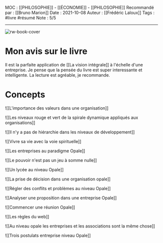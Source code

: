 MOC : [[PHILOSOPHIE]] - [[ÉCONOMIE]] - [[PHILOSOPHIE]]
Recommandé par : [[Bruno Marion]]
Date : 2021-10-08
Auteur : [[Frédéric Laloux]]
Tags : #livre #résumé 
Note : 5/5
***

![rw-book-cover](https://images-na.ssl-images-amazon.com/images/I/51n0IYg26ZL._SL200_.jpg)

# Mon avis sur le livre
Il est la parfaite application de [[La vision intégrale]] à l'échelle d'une entreprise. Je pense que la pensée du livre est super interessante et intelligente. La lecture est agréable, je recommande. 

# Concepts 

![[L'importance des valeurs dans une organisation]]


![[Les niveaux rouge et vert de la spirale dynamique appliqués aux organisations]]

![[Il n'y a pas de hiérarchie dans les niveaux de développement]]

![[Vivre sa vie avec la voie spirituelle]]

![[Les entreprises au paradigme Opale]]

![[Le pouvoir n'est pas un jeu à somme nulle]]


![[Un lycée au niveau Opale]]

![[La prise de décision dans une organisation opale]]

![[Régler des conflits et problèmes au niveau Opale]]


![[Analyser une proposition dans une entreprise Opale]]



![[Commencer une réunion Opale]]

![[Les règles du web]]

![[Au niveau opale les entreprises et les associations sont la même chose]]

![[Trois postulats entreprise niveau Opale]]
